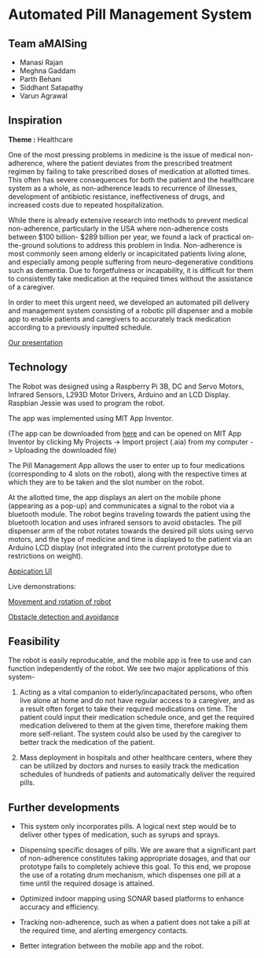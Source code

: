 # Automated Pill Management System
## Team aMAISing

* Manasi Rajan
* Meghna Gaddam
* Parth Behani
* Siddhant Satapathy
* Varun Agrawal

## Inspiration

**Theme :** Healthcare

One of the most pressing problems in medicine is the issue of medical non-adherence, where the patient deviates from the prescribed treatment regimen by failing to take prescribed doses of medication at allotted times. This often has severe consequences for both the patient and the healthcare system as a whole, as non-adherence leads to recurrence of illnesses, development of antibiotic resistance, ineffectiveness of drugs, and increased costs due to repeated hospitalization.

While there is already extensive research into methods to prevent medical non-adherence, particularly in the USA where non-adherence costs between $100 billion- $289 billion per year, we found a lack of practical on-the-ground solutions to address this problem in India. Non-adherence is most commonly seen among elderly or incapicitated patients living alone, and especially among people suffering from neuro-degenerative conditions such as dementia. Due to forgetfulness or incapability, it is difficult for them to consistently take medication at the required times without the assistance of a caregiver. 

In order to meet this urgent need, we developed an automated pill delivery and management system consisting of a robotic pill dispenser and a mobile app to enable patients and caregivers to accurately track medication according to a previously inputted schedule.

[Our presentation](https://github.com/SidSata/aMAISing/blob/master/Pill_Management_System_aMAISing.pdf)

## Technology

The Robot was designed using a Raspberry Pi 3B, DC and Servo Motors, Infrared Sensors, L293D Motor Drivers, Arduino and an LCD Display. Raspbian Jessie was used to program the robot. 

The app was implemented using MIT App Inventor.

(The app can be downloaded from [here](https://github.com/SidSata/aMAISing/blob/master/App.aia) and can be opened on MIT App Inventor by clicking My Projects -> Import project (.aia) from my computer -> Uploading the downloaded file)

The Pill Management App allows the user to enter up to four medications (corresponding to 4 slots on the robot), along with the respective times at which they are to be taken and the slot number on the robot.

At the allotted time, the app displays an alert on the mobile phone (appearing as a pop-up) and communicates a signal to the robot via a bluetooth module. The robot begins traveling towards the patient using the bluetooth location and uses infrared sensors to avoid obstacles. The pill dispenser arm of the robot rotates towards the desired pill slots using servo motors, and the type of medicine and time is displayed to the patient via an Arduino LCD display (not integrated into the current prototype due to restrictions on weight).

[Appication UI](https://github.com/SidSata/aMAISing/blob/master/Application_UI.png)

Live demonstrations:

[Movement and rotation of robot](https://github.com/SidSata/aMAISing/blob/master/IMG_1935.MOV)

[Obstacle detection and avoidance](https://github.com/SidSata/aMAISing/blob/master/IMG_1940.MOV)


## Feasibility

The robot is easily reproducable, and the mobile app is free to use and can function independently of the robot. We see two major applications of this system-

1.  Acting as a vital companion to elderly/incapacitated persons, who often live alone at home and do not have regular access to a caregiver, and as a result often forget to take their required medications on time. The patient could input their medication schedule once, and get the required medication delivered to them at the given time, therefore making them more self-reliant. The system could also be used by the caregiver to better track the medication of the patient.

2.  Mass deployment in hospitals and other healthcare centers, where they can be utilized by doctors and nurses to easily track the medication schedules of hundreds of patients and automatically deliver the required pills.

## Further developments

* This system only incorporates pills. A logical next step would be to deliver other types of medication, such as syrups and sprays.

* Dispensing specific dosages of pills. We are aware that a significant part of non-adherence constitutes taking appropriate dosages, and that our prototype fails to completely achieve this goal. To this end, we propose the use of a rotating drum mechanism, which dispenses one pill at a time until the required dosage is attained.

* Optimized indoor mapping using SONAR based platforms to enhance accuracy and efficiency.

* Tracking non-adherence, such as when a patient does not take a pill at the required time, and alerting emergency contacts.

* Better integration between the mobile app and the robot.

